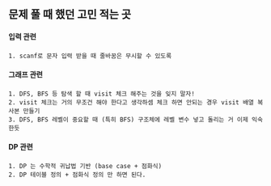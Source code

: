 ## 문제 풀 때 했던 고민 적는 곳

#### 입력 관련
    1. scanf로 문자 입력 받을 때 줄바꿈은 무시할 수 있도록 

#### 그래프 관련  

    1. DFS, BFS 등 탐색 할 때 visit 체크 해주는 것을 잊지 말자!
    2. visit 체크는 거의 무조건 해야 한다고 생각하셈 체크 하면 안되는 경우 visit 배열 복사본 만들기
    3. DFS, BFS 레벨이 중요할 때 (특히 BFS) 구조체에 레벨 변수 넣고 돌리는 거 이제 익숙한듯


#### DP 관련

    1. DP 는 수학적 귀납법 기반 (base case + 점화식)
    2. DP 테이블 정의 + 점화식 정의 만 하면 된다.
